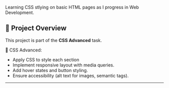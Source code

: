 Learning CSS stlying on basic HTML pages as I progress in Web Development.

## 📌 Project Overview
This project is part of the **CSS Advanced** task.  

🚀 CSS Advanced:
- Apply CSS to style each section 
- Implement responsive layout with media queries.
- Add hover states and button styling.
- Ensure accessibility (alt text for images, semantic tags).

---



